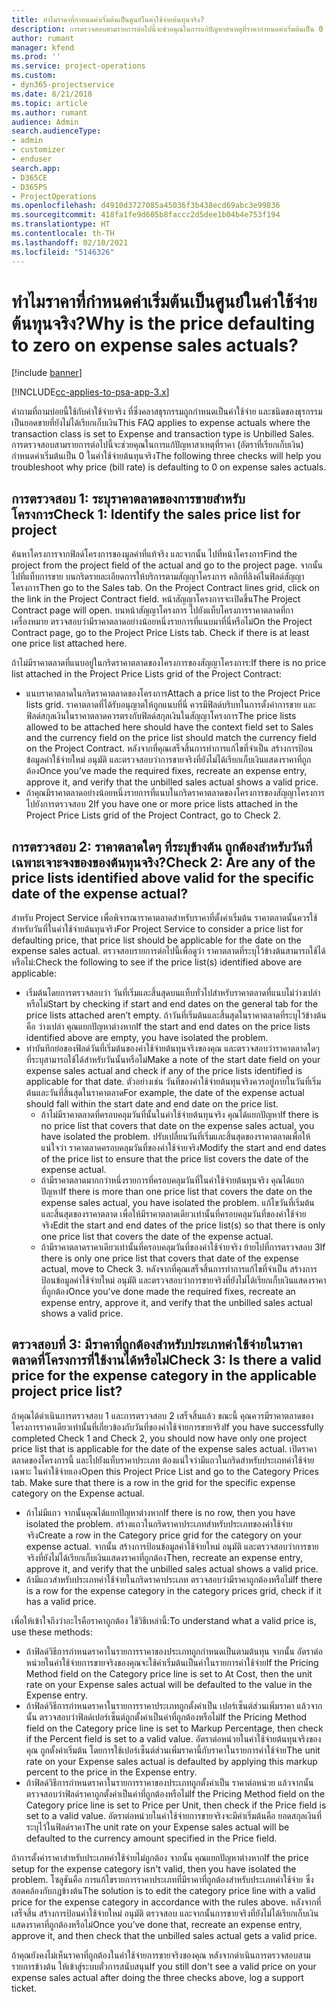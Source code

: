 ```yaml
---
title: ทำไมราคาที่กำหนดค่าเริ่มต้นเป็นศูนย์ในค่าใช้จ่ายต้นทุนจริง?
description: การตรวจสอบสามรายการต่อไปนี้จะช่วยคุณในการแก้ปัญหาสาเหตุที่ราคากำหนดค่าเริ่มต้นเป็น 0 ในค่าใช้จ่ายต้นทุนจริง
author: rumant
manager: kfend
ms.prod: ''
ms.service: project-operations
ms.custom:
- dyn365-projectservice
ms.date: 8/21/2018
ms.topic: article
ms.author: rumant
audience: Admin
search.audienceType:
- admin
- customizer
- enduser
search.app:
- D365CE
- D365PS
- ProjectOperations
ms.openlocfilehash: d4910d3727085a45036f3b438ecd69abc3e99836
ms.sourcegitcommit: 418fa1fe9d605b8faccc2d5dee1b04b4e753f194
ms.translationtype: HT
ms.contentlocale: th-TH
ms.lasthandoff: 02/10/2021
ms.locfileid: "5146326"
---
```

# <a name="why-is-the-price-defaulting-to-zero-on-expense-sales-actuals"></a><span data-ttu-id="accd1-103">ทำไมราคาที่กำหนดค่าเริ่มต้นเป็นศูนย์ในค่าใช้จ่ายต้นทุนจริง?</span><span class="sxs-lookup"><span data-stu-id="accd1-103">Why is the price defaulting to zero on expense sales actuals?</span></span>

[!include [banner](../includes/psa-now-project-operations.md)]

[!INCLUDE[cc-applies-to-psa-app-3.x](../includes/cc-applies-to-psa-app-3x.md)]

<span data-ttu-id="accd1-104">คำถามที่ถามบ่อยนี้ใช้กับค่าใช้จ่ายจริง ที่ซึ่งคลาสธุรกรรมถูกกำหนดเป็นค่าใช้จ่าย และชนิดของธุรกรรมเป็นยอดขายที่ยังไม่ได้เรียกเก็บเงิน</span><span class="sxs-lookup"><span data-stu-id="accd1-104">This FAQ applies to expense actuals where the transaction class is set to Expense and transaction type is Unbilled Sales.</span></span> <span data-ttu-id="accd1-105">การตรวจสอบสามรายการต่อไปนี้จะช่วยคุณในการแก้ปัญหาสาเหตุที่ราคา (อัตราที่เรียกเก็บเงิน) กำหนดค่าเริ่มต้นเป็น 0 ในค่าใช้จ่ายต้นทุนจริง</span><span class="sxs-lookup"><span data-stu-id="accd1-105">The following three checks will help you troubleshoot why price (bill rate) is defaulting to 0 on expense sales actuals.</span></span>

## <a name="check-1-identify-the-sales-price-list-for-project"></a><span data-ttu-id="accd1-106">การตรวจสอบ 1: ระบุราคาตลาดของการขายสำหรับโครงการ</span><span class="sxs-lookup"><span data-stu-id="accd1-106">Check 1: Identify the sales price list for project</span></span>

<span data-ttu-id="accd1-107">ค้นหาโครงการจากฟิลด์โครงการของมูลค่าที่แท้จริง และจากนั้น ไปที่หน้าโครงการ</span><span class="sxs-lookup"><span data-stu-id="accd1-107">Find the project from the project field of the actual and go to the project page.</span></span> <span data-ttu-id="accd1-108">จากนั้น ไปที่แท็บการขาย บนกริดรายละเอียดการให้บริการตามสัญญาโครงการ คลิกที่ลิงค์ในฟิลด์สัญญาโครงการ</span><span class="sxs-lookup"><span data-stu-id="accd1-108">Then go to the Sales tab. On the Project Contract lines grid, click on the link in the Project Contract field.</span></span> <span data-ttu-id="accd1-109">หน้าสัญญาโครงการจะเปิดขึ้น</span><span class="sxs-lookup"><span data-stu-id="accd1-109">The Project Contract page will open.</span></span> <span data-ttu-id="accd1-110">บนหน้าสัญญาโครงการ ไปยังแท็บโครงการราคาตลาดที่กาเครื่องหมาย ตรวจสอบว่ามีราคาตลาดอย่างน้อยหนึ่งรายการที่แนบมาที่นี่หรือไม่</span><span class="sxs-lookup"><span data-stu-id="accd1-110">On the Project Contract page, go to the Project Price Lists tab. Check if there is at least one price list attached here.</span></span>

<span data-ttu-id="accd1-111">ถ้าไม่มีราคาตลาดที่แนบอยู่ในกริดราคาตลาดของโครงการของสัญญาโครงการ:</span><span class="sxs-lookup"><span data-stu-id="accd1-111">If there is no price list attached in the Project Price Lists grid of the Project Contract:</span></span>

- <span data-ttu-id="accd1-112">แนบราคาตลาดในกริดราคาตลาดของโครงการ</span><span class="sxs-lookup"><span data-stu-id="accd1-112">Attach a price list to the Project Price lists grid.</span></span> <span data-ttu-id="accd1-113">ราคาตลาดที่ได้รับอนุญาตให้ถูกแนบที่นี่ ควรมีฟิลด์บริบทในการตั้งค่าการขาย และฟิลด์สกุลเงินในราคาตลาดควรตรงกับฟิลด์สกุลเงินในสัญญาโครงการ</span><span class="sxs-lookup"><span data-stu-id="accd1-113">The price lists allowed to be attached here should have the context field set to Sales and the currency field on the price list should match the currency field on the Project Contract.</span></span> <span data-ttu-id="accd1-114">หลังจากที่คุณเสร็จสิ้นการทำการแก้ไขที่จำเป็น สร้างการป้อนข้อมูลค่าใช้จ่ายใหม่ อนุมัติ และตรวจสอบว่าการขายจริงที่ยังไม่ได้เรียกเก็บเงินแสดงราคาที่ถูกต้อง</span><span class="sxs-lookup"><span data-stu-id="accd1-114">Once you’ve made the required fixes, recreate an expense entry, approve it, and verify that the unbilled sales actual shows a valid price.</span></span>
- <span data-ttu-id="accd1-115">ถ้าคุณมีราคาตลาดอย่างน้อยหนึ่งรายการที่แนบในกริดราคาตลาดของโครงการของสัญญาโครงการ ไปยังการตรวจสอบ 2</span><span class="sxs-lookup"><span data-stu-id="accd1-115">If you have one or more price lists attached in the Project Price Lists grid of the Project Contract, go to Check 2.</span></span>

## <a name="check-2-are-any-of-the-price-lists-identified-above-valid-for-the-specific-date-of-the-expense-actual"></a><span data-ttu-id="accd1-116">การตรวจสอบ 2: ราคาตลาดใดๆ ที่ระบุข้างต้น ถูกต้องสำหรับวันที่เฉพาะเจาะจงของของต้นทุนจริง?</span><span class="sxs-lookup"><span data-stu-id="accd1-116">Check 2: Are any of the price lists identified above valid for the specific date of the expense actual?</span></span>

<span data-ttu-id="accd1-117">สำหรับ Project Service เพื่อพิจารณาราคาตลาดสำหรับราคาที่ตั้งค่าเริ่มต้น ราคาตลาดนั้นควรใช้สำหรับวันที่ในค่าใช้จ่ายต้นทุนจริง</span><span class="sxs-lookup"><span data-stu-id="accd1-117">For Project Service to consider a price list for defaulting price, that price list should be applicable for the date on the expense sales actual.</span></span> <span data-ttu-id="accd1-118">ตรวจสอบรายการต่อไปนี้เพื่อดูว่า ราคาตลาดที่ระบุไว้ข้างต้นสามารถใช้ได้หรือไม่:</span><span class="sxs-lookup"><span data-stu-id="accd1-118">Check the following to see if the price list(s) identified above are applicable:</span></span>

- <span data-ttu-id="accd1-119">เริ่มต้นโดยการตรวจสอบว่า วันที่เริ่มและสิ้นสุดบนแท็บทั่วไปสำหรับราคาตลาดที่แนบไม่ว่างเปล่าหรือไม่</span><span class="sxs-lookup"><span data-stu-id="accd1-119">Start by checking if start and end dates on the general tab for the price lists attached aren’t empty.</span></span> <span data-ttu-id="accd1-120">ถ้าวันที่เริ่มต้นและสิ้นสุดในราคาตลาดที่ระบุไว้ข้างต้นคือ ว่างเปล่า คุณแยกปัญหาต่างหาก</span><span class="sxs-lookup"><span data-stu-id="accd1-120">If the start and end dates on the price lists identified above are empty, you have isolated the problem.</span></span> 
- <span data-ttu-id="accd1-121">ทำบันทึกย่อของฟิลด์วันที่เริ่มต้นของค่าใช้จ่ายต้นทุนจริงของคุณ และตรวจสอบว่าราคาตลาดใดๆ ที่ระบุสามารถใช้ได้สำหรับวันนั้นหรือไม่</span><span class="sxs-lookup"><span data-stu-id="accd1-121">Make a note of the start date field on your expense sales actual and check if any of the price lists identified is applicable for that date.</span></span> <span data-ttu-id="accd1-122">ตัวอย่างเช่น วันที่ของค่าใช้จ่ายต้นทุนจริงควรอยู่ภายในวันที่เริ่มต้นและวันที่สิ้นสุดในราคาตลาด</span><span class="sxs-lookup"><span data-stu-id="accd1-122">For example, the date of the expense actual should fall within the start date and end date on the price list.</span></span> 
    - <span data-ttu-id="accd1-123">ถ้าไม่มีราคาตลาดที่ครอบคลุมวันที่นั้นในค่าใช้จ่ายต้นทุนจริง คุณได้แยกปัญหา</span><span class="sxs-lookup"><span data-stu-id="accd1-123">If there is no price list that covers that date on the expense sales actual, you have isolated the problem.</span></span> <span data-ttu-id="accd1-124">ปรับเปลี่ยนวันที่เริ่มและสิ้นสุดของราคาตลาดเพื่อให้แน่ใจว่า ราคาตลาดครอบคลุมวันที่ของค่าใช้จ่ายจริง</span><span class="sxs-lookup"><span data-stu-id="accd1-124">Modify the start and end dates of the price list to ensure that the price list covers the date of the expense actual.</span></span> 
    - <span data-ttu-id="accd1-125">ถ้ามีราคาตลาดมากกว่าหนึ่งรายการที่ครอบคลุมวันที่ในค่าใช้จ่ายต้นทุนจริง คุณได้แยกปัญหา</span><span class="sxs-lookup"><span data-stu-id="accd1-125">If there is more than one price list that covers the date on the expense sales actual, you have isolated the problem.</span></span> <span data-ttu-id="accd1-126">แก้ไขวันที่เริ่มต้นและสิ้นสุดของราคาตลาด เพื่อให้มีราคาตลาดเดียวเท่านั้นที่ครอบคลุมวันที่ของค่าใช้จ่ายจริง</span><span class="sxs-lookup"><span data-stu-id="accd1-126">Edit the start and end dates of the price list(s) so that there is only one price list that covers the date of the expense actual.</span></span> 
    - <span data-ttu-id="accd1-127">ถ้ามีราคาตลาดราคาเดียวเท่านั้นที่ครอบคลุมวันที่ของค่าใช้จ่ายจริง ย้ายไปที่การตรวจสอบ 3</span><span class="sxs-lookup"><span data-stu-id="accd1-127">If there is only one price list that covers that date of the expense actual, move to Check 3.</span></span>
<span data-ttu-id="accd1-128">หลังจากที่คุณเสร็จสิ้นการทำการแก้ไขที่จำเป็น สร้างการป้อนข้อมูลค่าใช้จ่ายใหม่ อนุมัติ และตรวจสอบว่าการขายจริงที่ยังไม่ได้เรียกเก็บเงินแสดงราคาที่ถูกต้อง</span><span class="sxs-lookup"><span data-stu-id="accd1-128">Once you’ve done made the required fixes, recreate an expense entry, approve it, and verify that the unbilled sales actual shows a valid price.</span></span>

## <a name="check-3-is-there-a-valid-price-for-the-expense-category-in-the-applicable-project-price-list"></a><span data-ttu-id="accd1-129">ตรวจสอบที่ 3: มีราคาที่ถูกต้องสำหรับประเภทค่าใช้จ่ายในราคาตลาดที่โครงการที่ใช้งานได้หรือไม่</span><span class="sxs-lookup"><span data-stu-id="accd1-129">Check 3: Is there a valid price for the expense category in the applicable project price list?</span></span> 

<span data-ttu-id="accd1-130">ถ้าคุณได้ดำเนินการตรวจสอบ 1 และการตรวจสอบ 2 เสร็จสิ้นแล้ว ขณะนี้ คุณควรมีราคาตลาดของโครงการราคาเดียวเท่านั้นที่เกี่ยวข้องกับวันที่ของค่าใช้จ่ายการขายจริง</span><span class="sxs-lookup"><span data-stu-id="accd1-130">If you have successfully completed Check 1 and Check 2, you should now have only one project price list that is applicable for the date of the expense sales actual.</span></span> <span data-ttu-id="accd1-131">เปิดราคาตลาดของโครงการนี้ และไปยังแท็บราคาประเภท ต้องแน่ใจว่ามีแถวในกริดสำหรับประเถทค่าใช้จ่ายเฉพาะ ในค่าใช้จ่ายเอง</span><span class="sxs-lookup"><span data-stu-id="accd1-131">Open this Project Price List and go to the Category Prices tab. Make sure that there is a row in the grid for the specific expense category on the Expense actual.</span></span>
 
- <span data-ttu-id="accd1-132">ถ้าไม่มีแถว จากนั้นคุณได้แยกปัญหาต่างหาก</span><span class="sxs-lookup"><span data-stu-id="accd1-132">If there is no row, then you have isolated the problem.</span></span> <span data-ttu-id="accd1-133">สร้างแถวในกริดราคาประเภทสำหรับประเภทของค่าใช้จ่ายจริง</span><span class="sxs-lookup"><span data-stu-id="accd1-133">Create a row in the Category price grid for the category on your expense actual.</span></span> <span data-ttu-id="accd1-134">จากนั้น สร้างการป้อนข้อมูลค่าใช้จ่ายใหม่ อนุมัติ และตรวจสอบว่าการขายจริงที่ยังไม่ได้เรียกเก็บเงินแสดงราคาที่ถูกต้อง</span><span class="sxs-lookup"><span data-stu-id="accd1-134">Then, recreate an expense entry, approve it, and verify that the unbilled sales actual shows a valid price.</span></span> 
- <span data-ttu-id="accd1-135">ถ้ามีแถวสำหรับประเภทค่าใช้จ่ายในกริดราคาประเภท ตรวจสอบว่ามีราคาถูกต้องหรือไม่</span><span class="sxs-lookup"><span data-stu-id="accd1-135">If there is a row for the expense category in the category prices grid, check if it has a valid price.</span></span>

<span data-ttu-id="accd1-136">เพื่อให้เข้าใจถึงว่าอะไรคือราคาถูกต้อง ใช้วิธีเหล่านี้:</span><span class="sxs-lookup"><span data-stu-id="accd1-136">To understand what a valid price is, use these methods:</span></span>

- <span data-ttu-id="accd1-137">ถ้าฟิลด์วิธีการกำหนดราคาในรายการราคาของประเภทถูกกำหนดเป็นตามต้นทุน จากนั้น อัตราต่อหน่วยในค่าใช้จ่ายการขายจริงของคุณจะใช้ค่าเริ่มต้นเป็นค่าในรายการค่าใช้จ่าย</span><span class="sxs-lookup"><span data-stu-id="accd1-137">If the Pricing Method field on the Category price line is set to At Cost, then the unit rate on your Expense sales actual will be defaulted to the value in the Expense entry.</span></span>
- <span data-ttu-id="accd1-138">ถ้าฟิลด์วิธีการกำหนดราคาในรายการราคาประเภทถูกตั้งค่าเป็น เปอร์เซ็นต์ส่วนเพิ่มราคา แล้วจากนั้น ตรวจสอบว่าฟิลด์เปอร์เซ็นต์ถูกตั้งค่าเป็นค่าที่ถูกต้องหรือไม่</span><span class="sxs-lookup"><span data-stu-id="accd1-138">If the Pricing Method field on the Category price line is set to Markup Percentage, then check if the Percent field is set to a valid value.</span></span> <span data-ttu-id="accd1-139">อัตราต่อหน่วยในค่าใช้จ่ายต้นทุนจริงของคุณ ถูกตั้งค่าเริ่มต้น โดยการใช้เปอร์เซ็นต์ส่วนเพิ่มราคานี้กับราคาในรายการค่าใช้จ่าย</span><span class="sxs-lookup"><span data-stu-id="accd1-139">The unit rate on your Expense sales actual is defaulted by applying this markup percent to the price in the Expense entry.</span></span>
- <span data-ttu-id="accd1-140">ถ้าฟิลด์วิธีการกำหนดราคาในรายการราคาของประเภทถูกตั้งค่าเป็น ราคาต่อหน่วย แล้วจากนั้น ตรวจสอบว่าฟิลด์ราคาถูกตั้งค่าเป็นค่าที่ถูกต้องหรือไม่</span><span class="sxs-lookup"><span data-stu-id="accd1-140">If the Pricing Method field on the Category price line is set to Price per Unit, then check if the Price field is set to a valid value.</span></span> <span data-ttu-id="accd1-141">อัตราต่อหน่วยในค่าใช้จ่ายการขายจริงจะมีค่าเริ่มต้นคือ ยอดสกุลเงินที่ระบุไว้ในฟิลด์ราคา</span><span class="sxs-lookup"><span data-stu-id="accd1-141">The unit rate on your Expense sales actual will be defaulted to the currency amount specified in the Price field.</span></span>

<span data-ttu-id="accd1-142">ถ้าการตั้งค่าราคาสำหรับประเภทค่าใช้จ่ายไม่ถูกต้อง จากนั้น คุณแยกปัญหาต่างหาก</span><span class="sxs-lookup"><span data-stu-id="accd1-142">If the price setup for the expense category isn't valid, then you have isolated the problem.</span></span> <span data-ttu-id="accd1-143">โซลูชันคือ การแก้ไขรายการราคาประเภทที่มีราคาที่ถูกต้องสำหรับประเภทค่าใช้จ่าย ซึ่งสอดคล้องกับกฎข้างต้น</span><span class="sxs-lookup"><span data-stu-id="accd1-143">The solution is to edit the category price line with a valid price for the expense category in accordance with the rules above.</span></span> <span data-ttu-id="accd1-144">หลังจากที่เสร็จสิ้น สร้างการป้อนค่าใช้จ่ายใหม่ อนุมัติ ตรวจสอบ และจากนั้นการขายจริงที่ยังไม่ได้เรียกเก็บเงินแสดงราคาที่ถูกต้องหรือไม่</span><span class="sxs-lookup"><span data-stu-id="accd1-144">Once you’ve done that, recreate an expense entry, approve it, and then check that the unbilled sales actual gets a valid price.</span></span>

<span data-ttu-id="accd1-145">ถ้าคุณยังคงไม่เห็นราคาที่ถูกต้องในค่าใช้จ่ายการขายจริงของคุณ หลังจากดำเนินการตรวจสอบสามรายการข้างต้น ให้เข้าสู่ระบบตั๋วการสนับสนุน</span><span class="sxs-lookup"><span data-stu-id="accd1-145">If you still don't see a valid price on your expense sales actual after doing the three checks above, log a support ticket.</span></span>


